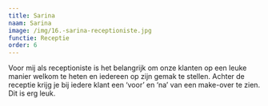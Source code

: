 ```yaml
---
title: Sarina
naam: Sarina
image: /img/16.-sarina-receptioniste.jpg
functie: Receptie
order: 6
---
```


Voor mij als receptioniste is het belangrijk om onze klanten op een leuke manier welkom te heten en iedereen op zijn gemak te stellen. Achter de receptie krijg je bij iedere klant een ‘voor’ en ‘na’ van een make-over te zien. Dit is erg leuk.